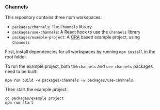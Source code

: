 ### Channels

This repository contains three npm workspaces: 

* `packages/channels`: The `Channels` library
* `packages/use-channels`: A React hook to use the `Channels` library
* `packages/example-project`: A [CRA](https://create-react-app.dev/) based example project, using `Channels`

First, install dependencies for all workspaces by running `npm install` in the root folder.

To run the example project, both the `channels` and `use-channels` packages need to be built:
```
npm run build -w packages/channels -w packages/use-channels
```

Then start the example project:
```
cd packages/example project
npm run start
```